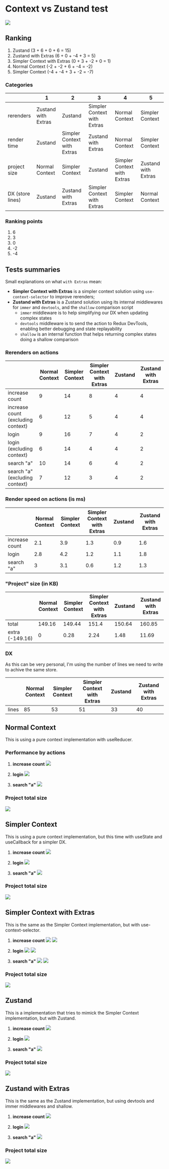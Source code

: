 # Context vs Zustand test
![](/public/app-look.png)

## Ranking

1. Zustand (3 + 6 + 0 + 6 = 15)
2. Zustand with Extras (6 + 0 + -4 + 3 = 5)
3. Simpler Context with Extras (0 + 3 + -2 + 0 = 1)
4. Normal Context (-2 + -2 + 6 + -4 = -2)
5. Simpler Context (-4 + -4 + 3 + -2 = -7)


### Categories
||1|2|3|4|5|
|-|-|-|-|-|-|
|rerenders|Zustand with Extras|Zustand|Simpler Context with Extras|Normal Context|Simpler Context|
|render time|Zustand|Simpler Context with Extras|Zustand with Extras|Normal Context|Simpler Context|
|project size|Normal Context|Simpler Context|Zustand|Simpler Context with Extras|Zustand with Extras|
|DX (store lines)|Zustand|Zustand with Extras|Simpler Context with Extras|Simpler Context|Normal Context|

### Ranking points
1. 6
2. 3
3. 0
4. -2
5. -4

## Tests summaries

Small explanations on what `with Extras` mean:
- **Simpler Context with Extras** is a simpler context solution using `use-context-selector` to improve rerenders;
- **Zustand with Extras** is a Zustand solution using its internal middlewares for `immer` and `devtools`, and the `shallow` comparison script
  - `immer` middleware is to help simplifying our DX when updating complex states
  - `devtools` middleware is to send the action to Redux DevTools, enabling better debugging and state replayability
  - `shallow` is an internal function that helps returning complex states doing a shallow comparison

### Rerenders on actions
||Normal Context|Simpler Context|Simpler Context with Extras|Zustand|Zustand with Extras|
|-|-|-|-|-|-|
|increase count|9|14|8|4|4|
|increase count (excluding context)|6|12|5|4|4|
|login|9|16|7|4|2|
|login (excluding context)|6|14|4|4|2|
|search "a"|10|14|6|4|2|
|search "a" (excluding context)|7|12|3|4|2|

### Render speed on actions (is ms)
||Normal Context|Simpler Context|Simpler Context with Extras|Zustand|Zustand with Extras|
|-|-|-|-|-|-|
|increase count|2.1|3.9|1.3|0.9|1.6|
|login|2.8|4.2|1.2|1.1|1.8|
|search "a"|3|3.1|0.6|1.2|1.3|

### "Project" size (in KB)
||Normal Context|Simpler Context|Simpler Context with Extras|Zustand|Zustand with Extras|
|-|-|-|-|-|-|
|total|149.16|149.44|151.4|150.64|160.85|
|extra (-149.16)|0|0.28|2.24|1.48|11.69|

### DX
As this can be very personal, I'm using the number of lines we need to write to achive the same store.

||Normal Context|Simpler Context|Simpler Context with Extras|Zustand|Zustand with Extras|
|-|-|-|-|-|-|
|lines|85|53|51|33|40|


## Normal Context
This is using a pure context implementation with useReducer.

### Performance by actions

1) **increase count**
![](/packages-analyze/normal-context/profile-increase-count.png)

2) **login**
![](/packages-analyze/normal-context/profile-login.png)

3) **search "a"**
![](/packages-analyze/normal-context/profile-search-title.png)

### Project total size

![](/packages-analyze/normal-context/size.png)

## Simpler Context
This is using a pure context implementation, but this time with useState and useCallback for a simpler DX.

1) **increase count**
![](/packages-analyze/simpler-context/profile-increase-count.png)

2) **login**
![](/packages-analyze/simpler-context/profile-login.png)

3) **search "a"**
![](/packages-analyze/simpler-context/profile-search-title.png)

### Project total size

![](/packages-analyze/simpler-context/size.png)

## Simpler Context with Extras
This is the same as the Simpler Context implementation, but with use-context-selector.

1) **increase count**
![](/packages-analyze/simpler-context-with-extras/profile-increase-count-1.png)
![](/packages-analyze/simpler-context-with-extras/profile-increase-count-2.png)

2) **login**
![](/packages-analyze/simpler-context-with-extras/profile-login-1.png)
![](/packages-analyze/simpler-context-with-extras/profile-login-2.png)

3) **search "a"**
![](/packages-analyze/simpler-context-with-extras/profile-search-title-1.png)
![](/packages-analyze/simpler-context-with-extras/profile-search-title-2.png)

### Project total size

![](/packages-analyze/simpler-context-with-extras/size.png)

## Zustand
This is a implementation that tries to mimick the Simpler Context implementation, but with Zustand.

1) **increase count**
![](/packages-analyze/zustand/profile-increase-count.png)

2) **login**
![](/packages-analyze/zustand/profile-login.png)

3) **search "a"**
![](/packages-analyze/zustand/profile-search-title.png)

### Project total size

![](/packages-analyze/zustand/size.png)

## Zustand with Extras
This is the same as the Zustand implementation, but using devtools and immer middlewares and shallow.

1) **increase count**
![](/packages-analyze/zustand-with-extras/profile-increase-count.png)

2) **login**
![](/packages-analyze/zustand-with-extras/profile-login.png)

3) **search "a"**
![](/packages-analyze/zustand-with-extras/profile-search-title.png)

### Project total size

![](/packages-analyze/zustand-with-extras/size.png)

